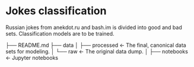 # Jokes classification

Russian jokes from anekdot.ru and bash.im is divided into good and bad sets. Classification models are to be trained.

├── README.md
├── data
│   ├── processed      <- The final, canonical data sets for modeling.
│   └── raw            <- The original data dump.
│
├── notebooks          <- Jupyter notebooks